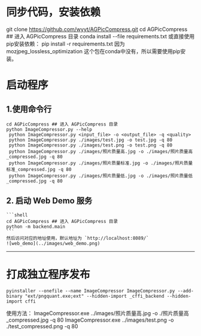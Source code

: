 # 同步代码，安装依赖
git clone https://github.com/wyyt/AGPicCompress.git
cd AGPicCompress ## 进入 AGPicCompress 目录
conda install --file requirements.txt
或直接使用pip安装依赖：
pip install -r requirements.txt
因为 mozjpeg_lossless_optimization 这个包在conda中没有，所以需要使用pip安装。

# 启动程序 
## 1.使用命令行
```
cd AGPicCompress ## 进入 AGPicCompress 目录
python ImageCompressor.py --help
 python ImageCompressor.py <input_file> -o <output_file> -q <quality>
 python ImageCompressor.py ./images/test.jpg -o test.jpg -q 80
 python ImageCompressor.py ./images/test.png -o test.png -q 80
 python ImageCompressor.py ./images/照片质量高.jpg -o ./images/照片质量高_compressed.jpg -q 80
 python ImageCompressor.py ./images/照片质量标准.jpg -o ./images/照片质量标准_compressed.jpg -q 80
 python ImageCompressor.py ./images/照片质量低.jpg -o ./images/照片质量低_compressed.jpg -q 80
```
## 2. 启动 Web Demo 服务
    ```shell
    cd AGPicCompress ## 进入 AGPicCompress 目录
    python -m backend.main 
    ```
    然后访问对应的地址使用，默认地址为 `http://localhost:8089/`
    ![web_demo](../images/web_demo.png)

---

# 打成独立程序发布
```
pyinstaller --onefile --name ImageCompressor ImageCompressor.py --add-binary "ext/pngquant.exe;ext" --hidden-import _cffi_backend --hidden-import cffi
```
使用方法：
ImageCompressor.exe ../images/照片质量高.jpg -o ./照片质量高_compressed.jpg -q 80
ImageCompressor.exe ../images/test.png -o ./test_compressed.png -q 80
